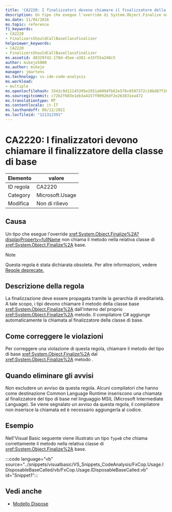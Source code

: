 ```yaml
---
title: 'CA2220: I finalizzatori devono chiamare il finalizzatore della classe di base'
description: Un tipo che esegue l'override di System.Object.Finalize non chiama il metodo System.Object.Finalize nella relativa classe di base.
ms.date: 11/04/2016
ms.topic: reference
f1_keywords:
- CA2220
- FinalizersShouldCallBaseClassFinalizer
helpviewer_keywords:
- CA2220
- FinalizersShouldCallBaseClassFinalizer
ms.assetid: 48329f42-170d-45ee-a381-e33f55a240c5
author: mikejo5000
ms.author: mikejo
manager: jmartens
ms.technology: vs-ide-code-analysis
ms.workload:
- multiple
ms.openlocfilehash: 3342c9d12145395e2931a609dfb62e578c0597372c18bd87f268e81c8c6c9480
ms.sourcegitcommit: c72b2f603e1eb3a4157f00926df2e263831ea472
ms.translationtype: MT
ms.contentlocale: it-IT
ms.lasthandoff: 08/12/2021
ms.locfileid: "121312391"
---
```

# <a name="ca2220-finalizers-should-call-base-class-finalizer"></a>CA2220: I finalizzatori devono chiamare il finalizzatore della classe di base

|Elemento|valore|
|-|-|
|ID regola|CA2220|
|Category|Microsoft.Usage|
|Modifica|Non di rilievo|

## <a name="cause"></a>Causa
Un tipo che esegue l'override <xref:System.Object.Finalize%2A?displayProperty=fullName> non chiama il metodo nella relativa classe di <xref:System.Object.Finalize%2A> base.

> [!NOTE]
> Questa regola è stata dichiarata obsoleta. Per altre informazioni, vedere [Regole deprecate.](fxcop-unported-deprecated-rules.md)

## <a name="rule-description"></a>Descrizione della regola

La finalizzazione deve essere propagata tramite la gerarchia di ereditarietà. A tale scopo, i tipi devono chiamare il metodo della classe base <xref:System.Object.Finalize%2A> dall'interno del proprio <xref:System.Object.Finalize%2A> metodo. Il compilatore C# aggiunge automaticamente la chiamata al finalizzatore della classe di base.

## <a name="how-to-fix-violations"></a>Come correggere le violazioni

Per correggere una violazione di questa regola, chiamare il metodo del tipo di base <xref:System.Object.Finalize%2A> dal <xref:System.Object.Finalize%2A> metodo .

## <a name="when-to-suppress-warnings"></a>Quando eliminare gli avvisi

Non escludere un avviso da questa regola. Alcuni compilatori che hanno come destinazione Common Language Runtime inseriscono una chiamata al finalizzatore del tipo di base nel linguaggio MSIL (Microsoft Intermediate Language). Se viene segnalato un avviso da questa regola, il compilatore non inserisce la chiamata ed è necessario aggiungerla al codice.

## <a name="example"></a>Esempio

Nell'Visual Basic seguente viene illustrato un tipo `TypeB` che chiama correttamente il metodo nella relativa classe di <xref:System.Object.Finalize%2A> base.

:::code language="vb" source="../snippets/visualbasic/VS_Snippets_CodeAnalysis/FxCop.Usage.IDisposableBaseCalled/vb/FxCop.Usage.IDisposableBaseCalled.vb" id="Snippet1":::

## <a name="see-also"></a>Vedi anche

- [Modello Dispose](/dotnet/standard/design-guidelines/dispose-pattern)
